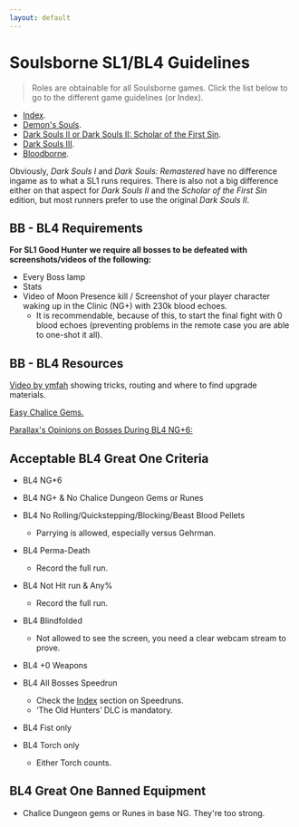 ```yaml
---
layout: default
---
```


# Soulsborne SL1/BL4 Guidelines
> Roles are obtainable for all Soulsborne games. Click the list below to go to the different game guidelines (or Index).

 * [Index](./index.md).
 * [Demon's Souls](./des.md).
 * [Dark Souls II or Dark Souls II: Scholar of the First Sin](./ds2.md).
 * [Dark Souls III](./ds3.md).
 * [Bloodborne](./bb.md).
 
Obviously, _Dark Souls I_ and _Dark Souls: Remastered_ have no difference ingame as to what a SL1 runs requires. There is also not a big difference either on that aspect for _Dark Souls II_ and the _Scholar of the First Sin_ edition, but most runners prefer to use the original _Dark Souls II_.

## BB - BL4 Requirements

**For SL1 Good Hunter we require all bosses to be defeated with screenshots/videos of the following:**

* Every Boss lamp
* Stats
* Video of Moon Presence kill / Screenshot of your player character waking up in the Clinic (NG+) with 230k blood echoes.
  - It is recommendable, because of this, to start the final fight with 0 blood echoes (preventing problems in the remote case you are able to one-shot it all).

## BB - BL4 Resources

[Video by ymfah](https://www.youtube.com/watch?v=AzFks3VhU3A) showing tricks, routing and where to find upgrade materials.

[Easy Chalice Gems.](https://drive.google.com/file/d/1ffQccio5iZzxVDJxdCoSKO4FfMqhSmOo/view)

[Parallax's Opinions on Bosses During BL4 NG+6:](https://www.reddit.com/r/bloodborne/comments/6xw068/every_boss_in_the_game_beaten_at_level_4_in_new/)

## Acceptable BL4 Great One Criteria

- BL4 NG+6

- BL4 NG+ & No Chalice Dungeon Gems or Runes

- BL4 No Rolling/Quickstepping/Blocking/Beast Blood Pellets
  - Parrying is allowed, especially versus Gehrman.

- BL4 Perma-Death
  - Record the full run.
  
- BL4 Not Hit run & Any%
  - Record the full run.

- BL4 Blindfolded
  -  Not allowed to see the screen, you need a clear webcam stream to prove.
  
- BL4 +0 Weapons

- BL4 All Bosses Speedrun
  - Check the [Index](./index.md) section on Speedruns.
  - ‘The Old Hunters’ DLC is mandatory.
  
- BL4 Fist only

- BL4 Torch only
  - Either Torch counts.
  
## BL4 Great One Banned Equipment

* Chalice Dungeon gems or Runes in base NG. They're too strong.
